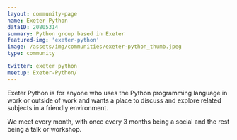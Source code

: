 ```yaml
---
layout: community-page
name: Exeter Python
dataID: 20805314
summary: Python group based in Exeter
featured-img: 'exeter-python'
image: /assets/img/communities/exeter-python_thumb.jpeg
type: community

twitter: exeter_python
meetup: Exeter-Python/
---
```

Exeter Python is for anyone who uses the Python programming language in work or
outside of work and wants a place to discuss and explore related subjects in a
friendly environment.

We meet every month, with once every 3 months being a social and the rest being a talk or workshop.
